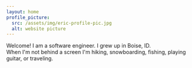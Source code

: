 ```yaml
---
layout: home
profile_picture:
  src: /assets/img/eric-profile-pic.jpg
  alt: website picture
---
```


<p>
  Welcome! I am a software engineer. I grew up in Boise, ID. 
  </br>
  When I'm not behind a screen I'm hiking, snowboarding, fishing, playing guitar, or traveling. 
</p>